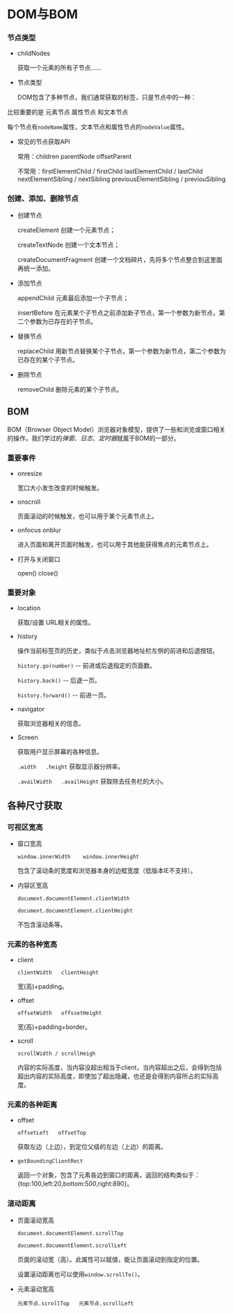 # DOM与BOM

### 节点类型

- childNodes

  获取一个元素的所有子节点……

- 节点类型

  DOM包含了多种节点，我们通常获取的标签，只是节点中的一种：

比较重要的是 元素节点 属性节点 和文本节点



每个节点有`nodeName`属性，文本节点和属性节点的`nodeValue`属性。

- 常见的节点获取API

  常用：children  parentNode  offsetParent

  不常用：firstElementChild / firstChild     lastElementChild / lastChild   nextElementSibling / nextSibling    previousElementSibling / previouSibling

### 创建、添加、删除节点

- 创建节点

  createElement   创建一个元素节点；

  createTextNode   创建一个文本节点；

  createDocumentFragment  创建一个文档碎片，先将多个节点整合到这里面再统一添加。

- 添加节点

  appendChild   元素最后添加一个子节点；

  insertBefore   在元素某个子节点之前添加新子节点，第一个参数为新节点，第二个参数为已存在的子节点。

- 替换节点

  replaceChild  用新节点替换某个子节点，第一个参数为新节点，第二个参数为已存在的某个子节点。

- 删除节点

  removeChild  删除元素的某个子节点。

## BOM

BOM（Browser Object Model）浏览器对象模型，提供了一些和浏览或窗口相关的操作。我们学过的*弹窗*、*日志*、*定时器*就属于BOM的一部分。

### 重要事件

- onresize

  宽口大小发生改变的时候触发。

- onscroll

  页面滚动的时候触发，也可以用于某个元素节点上。

- onfocus onblur

  进入页面和离开页面时触发，也可以用于其他能获得焦点的元素节点上。

- 打开与关闭窗口

  open()   close()

### 重要对象

- location

  获取/设置 URL相关的属性。

- history

  操作当前标签页的历史，类似于点击浏览器地址栏左侧的前进和后退按钮。

  `history.go(number)` -- 前进或后退指定的页面数。

  `history.back()` -- 后退一页。

  `history.forward()` -- 前进一页。

- navigator

  获取浏览器相关的信息。

- Screen

  获取用户显示屏幕的各种信息。

  `.width   .height`  获取显示器分辨率。

  `.availWidth   .availHeight` 获取除去任务栏的大小。

## 各种尺寸获取

### 可视区宽高

- 窗口宽高

  `window.innerWidth    window.innerHeight`

  包含了滚动条的宽度和浏览器本身的边框宽度（低版本IE不支持）。

- 内容区宽高

  `document.documentElement.clientWidth`

  `document.documentElement.clientHeight`

  不包含滚动条等。

### 元素的各种宽高

- client

  `clientWidth   clientHeight `

  宽(高)+padding。

- offset

  `offsetWidth   offssetHeight`

  宽(高)+padding+border。

- scroll

  `scrollWidth / scrollHeigh`

  内容的实际高度，当内容没超出相当于client，当内容超出之后，会得到包括超出内容的实际高度，即使加了超出隐藏，也还是会得到内容所占的实际高度。

### 元素的各种距离

- offset

  `offsetLeft   offsetTop`

  获取左边（上边），到定位父级的左边（上边）的距离。

- `getBoundingClientRect`

  返回一个对象，包含了元素各边到窗口的距离，返回的结构类似于：{top:100,left:20,bottom:500,right:890}。

### 滚动距离

- 页面滚动宽高

  `document.documentElement.scrollTop`

  `document.documentElement.scrollLeft`

  页面的滚动宽（高）。此属性可以赋值，能让页面滚动到指定的位置。

  设置滚动距离也可以使用`window.scrollTo()`。

- 元素滚动宽高

  `元素节点.scrollTop   元素节点.scrollLeft`

## 


